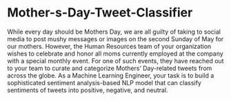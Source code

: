 # Mother-s-Day-Tweet-Classifier
While every day should be Mothers Day, we are all guilty of taking to social media to post mushy messages or images on the second Sunday of May for our mothers. However, the Human Resources team of your organization wishes to celebrate and honor all moms currently employed at the company with a special monthly event. For one of such events, they have reached out to your team to curate and categorize Mothers’ Day-related tweets from across the globe.  As a Machine Learning Engineer, your task is to build a sophisticated sentiment analysis-based NLP model that can classify sentiments of tweets into positive, negative, and neutral.
